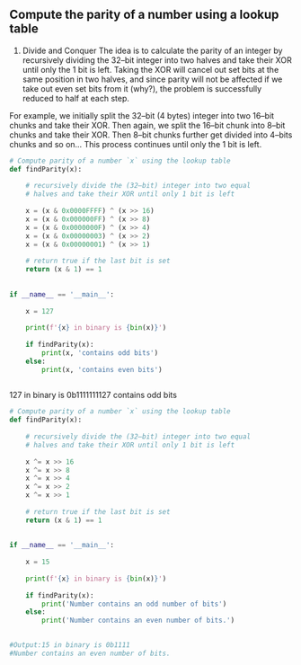 ## Compute the parity of a number using a lookup table
1. Divide and Conquer
The idea is to calculate the parity of an integer by recursively dividing the 32–bit integer into two halves and take their XOR until only the 1 bit is left. Taking the XOR will cancel out set bits at the same position in two halves, and since parity will not be affected if we take out even set bits from it (why?), the problem is successfully reduced to half at each step.

For example, we initially split the 32–bit (4 bytes) integer into two 16–bit chunks and take their XOR. Then again, we split the 16–bit chunk into 8–bit chunks and take their XOR. Then 8–bit chunks further get divided into 4–bits chunks and so on… This process continues until only the 1 bit is left.
```py
# Compute parity of a number `x` using the lookup table
def findParity(x):
 
    # recursively divide the (32–bit) integer into two equal
    # halves and take their XOR until only 1 bit is left
 
    x = (x & 0x0000FFFF) ^ (x >> 16)
    x = (x & 0x000000FF) ^ (x >> 8)
    x = (x & 0x0000000F) ^ (x >> 4)
    x = (x & 0x00000003) ^ (x >> 2)
    x = (x & 0x00000001) ^ (x >> 1)
 
    # return true if the last bit is set
    return (x & 1) == 1
 
 
if __name__ == '__main__':
 
    x = 127
 
    print(f'{x} in binary is {bin(x)}')
 
    if findParity(x):
        print(x, 'contains odd bits')
    else:
        print(x, 'contains even bits')
 

```
127 in binary is 0b1111111127 contains odd bits

```py
# Compute parity of a number `x` using the lookup table
def findParity(x):
 
    # recursively divide the (32–bit) integer into two equal
    # halves and take their XOR until only 1 bit is left
 
    x ^= x >> 16
    x ^= x >> 8
    x ^= x >> 4
    x ^= x >> 2
    x ^= x >> 1
 
    # return true if the last bit is set
    return (x & 1) == 1
 
 
if __name__ == '__main__':
 
    x = 15
 
    print(f'{x} in binary is {bin(x)}')
 
    if findParity(x):
        print('Number contains an odd number of bits')
    else:
        print('Number contains an even number of bits.')
 

#Output:15 in binary is 0b1111
#Number contains an even number of bits.
```
